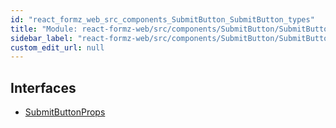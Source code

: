 ```yaml
---
id: "react_formz_web_src_components_SubmitButton_SubmitButton_types"
title: "Module: react-formz-web/src/components/SubmitButton/SubmitButton.types"
sidebar_label: "react-formz-web/src/components/SubmitButton/SubmitButton.types"
custom_edit_url: null
---
```


## Interfaces

- [SubmitButtonProps](../interfaces/react_formz_web_src_components_SubmitButton_SubmitButton_types.SubmitButtonProps.md)
